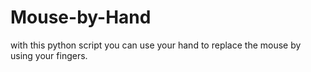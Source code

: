 # Mouse-by-Hand
with this python script you can use your hand to replace the mouse by using your fingers.
